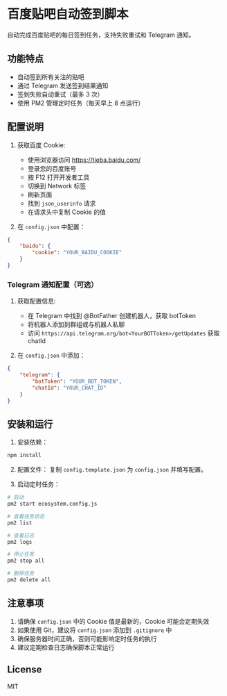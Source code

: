 # 百度贴吧自动签到脚本

自动完成百度贴吧的每日签到任务，支持失败重试和 Telegram 通知。

## 功能特点

- 自动签到所有关注的贴吧
- 通过 Telegram 发送签到结果通知
- 签到失败自动重试（最多 3 次）
- 使用 PM2 管理定时任务（每天早上 8 点运行）

## 配置说明

1. 获取百度 Cookie:
   - 使用浏览器访问 https://tieba.baidu.com/
   - 登录您的百度账号
   - 按 F12 打开开发者工具
   - 切换到 Network 标签
   - 刷新页面
   - 找到 `json_userinfo` 请求
   - 在请求头中复制 Cookie 的值

2. 在 `config.json` 中配置：
```json
{
    "baidu": {
        "cookie": "YOUR_BAIDU_COOKIE"
    }
}
```

### Telegram 通知配置（可选）

1. 获取配置信息:
   - 在 Telegram 中找到 @BotFather 创建机器人，获取 botToken
   - 将机器人添加到群组或与机器人私聊
   - 访问 `https://api.telegram.org/bot<YourBOTToken>/getUpdates` 获取 chatId

2. 在 `config.json` 中添加：
```json
{
    "telegram": {
        "botToken": "YOUR_BOT_TOKEN",
        "chatId": "YOUR_CHAT_ID"
    }
}
```

## 安装和运行

1. 安装依赖：
```bash
npm install
```

2. 配置文件：
复制 `config.template.json` 为 `config.json` 并填写配置。

3. 启动定时任务：
```bash
# 启动
pm2 start ecosystem.config.js

# 查看任务状态
pm2 list

# 查看日志
pm2 logs

# 停止任务
pm2 stop all

# 删除任务
pm2 delete all
```

## 注意事项

1. 请确保 `config.json` 中的 Cookie 值是最新的，Cookie 可能会定期失效
2. 如果使用 Git，建议将 `config.json` 添加到 `.gitignore` 中
3. 确保服务器时间正确，否则可能影响定时任务的执行
4. 建议定期检查日志确保脚本正常运行

## License

MIT
